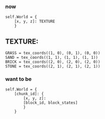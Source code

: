 
### now

```
self.World = {
    [x, y, z]: TEXTURE
    }
```

## TEXTURE:

```
GRASS = tex_coords((1, 0), (0, 1), (0, 0))
SAND = tex_coords((1, 1), (1, 1), (1, 1))
BRICK = tex_coords((2, 0), (2, 0), (2, 0))
STONE = tex_coords((2, 1), (2, 1), (2, 1))
```

### want to be

```
self.World = {
    [chunk_id]: {
        [x, y, z]: 
        [block_id, block_states]
        }
    }
```
